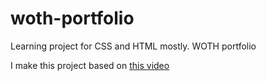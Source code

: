# woth-portfolio
Learning project for CSS and HTML mostly. WOTH portfolio

I make this project based on [this video](https://www.youtube.com/watch?v=womd8BFIbDY)
